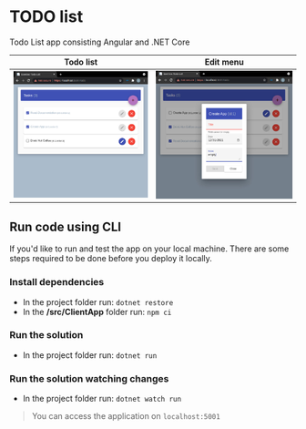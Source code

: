 # TODO list

Todo List app consisting Angular and .NET Core

| Todo list | Edit menu |
|---|---|
| ![alt text](./.img/screenshot_1.jpg "Screenshot #1") | ![alt text](./.img/screenshot_2.jpg "Screenshot #2") |

## Run code using CLI

If you'd like to run and test the app on your local machine.
There are some steps required to be done before you deploy it locally.

### Install dependencies
- In the project folder run: `dotnet restore`
- In the **/src/ClientApp** folder run: `npm ci`

### Run the solution
- In the project folder run: `dotnet run`

### Run the solution watching changes
- In the project folder run: `dotnet watch run`

> You can access the application on `localhost:5001`
